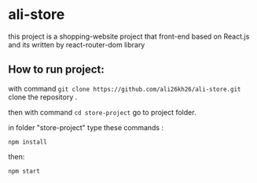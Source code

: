 # ali-store

this project is a shopping-website project that front-end based on React.js and its written by react-router-dom library


## How to run project:


with command `git clone https://github.com/ali26kh26/ali-store.git` clone the repository .

then with command `cd store-project` go to project folder.

in folder "store-project" type these commands :

`npm install`

then:

`npm start`

